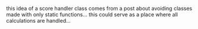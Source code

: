 this idea of a score handler class comes from a post about avoiding classes
made with only static functions...
this could serve as a place where all calculations are handled...

